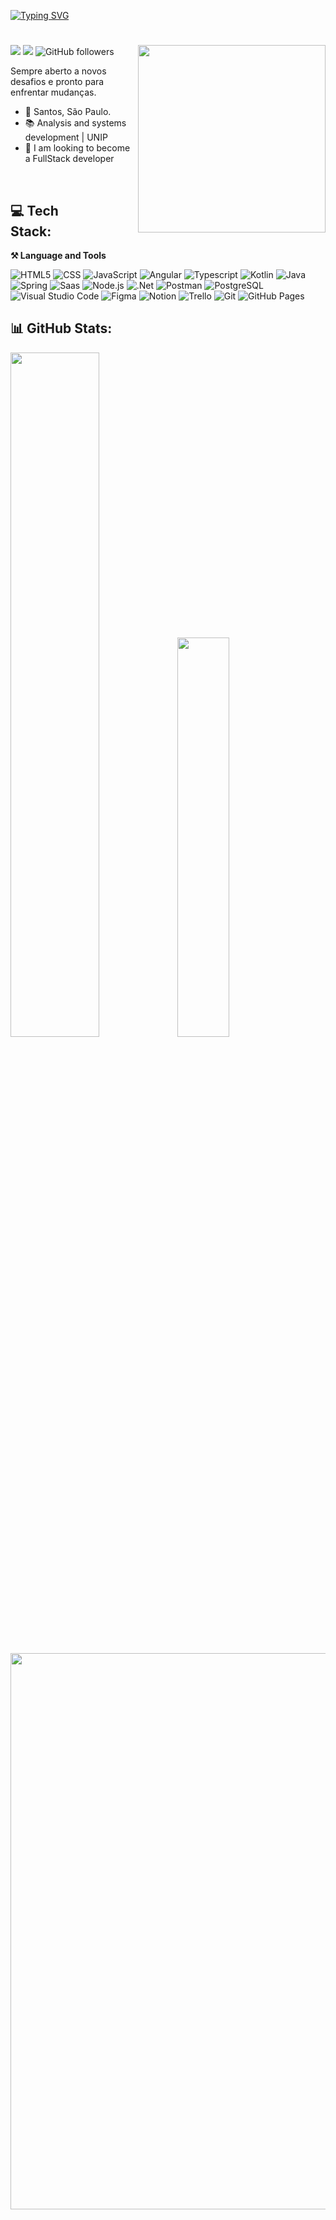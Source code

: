     
[![Typing SVG](https://readme-typing-svg.herokuapp.com/?color=ffffff&size=45&center=true&vCenter=true&width=1000&lines=<Olá,+Eu+Sou+Victor!/>+:%29;<Desenvolvedor+Front-End/>+;<Hello,+I'm+Victor!/>+:%29;<Front-End+Developer/>;)](https://git.io/typing-svg)
#  
<img src="https://raw.githubusercontent.com/MicaelliMedeiros/micaellimedeiros/master/image/computer-illustration.png" min-width="300px" max-width="300px" width="300px" align="right" >
 
 
![](https://komarev.com/ghpvc/?username=victorfdev&color=000000)
![](https://estruyf-github.azurewebsites.net/api/VisitorHit?user=victorfdev&countColorcountColor&countColor=%232979ff) ![GitHub followers](https://img.shields.io/github/followers/victorfdev?label=Follow&style=social)
   
 
Sempre aberto a novos desafios e pronto para enfrentar mudanças. 

- 📍 Santos, São Paulo. 
- 📚 Analysis and systems development | UNIP
- 🌱 I am looking to become a FullStack developer

<br>
     
## 💻 Tech Stack:               

**⚒️ Language and Tools**  

![HTML5](https://img.shields.io/badge/-HTML5-333333?style=flat&logo=HTML5)
![CSS](https://img.shields.io/badge/-CSS3-333333?style=flat&logo=css3&logoColor=blue)
![JavaScript](https://img.shields.io/badge/-JavaScript-333333?style=flat&logo=javascript)
![Angular](https://img.shields.io/badge/Angular-333333?style=flat&logo=angular&logoColor=ff0331)
![Typescript](https://img.shields.io/badge/TypeScript-333333?style=flat&logo=typescript&logoColor=1d99ff)
![Kotlin](https://img.shields.io/badge/Kotlin-333333?&style=flat&logo=kotlin)
![Java](https://img.shields.io/badge/-Java-333333?style=flat&logo=java)
![Spring](https://img.shields.io/badge/Spring-333333?style=flat&logo=spring&logoColor=green)
![Saas](https://img.shields.io/badge/Sass-333333?style=flat&logo=sass&logoColor=ff1d8a)
![Node.js](https://img.shields.io/badge/-Node.js-333333?style=flat&logo=node.js)
![.Net](https://img.shields.io/badge/-.NET-333333?style=flat&logo=.net)
![Postman](https://img.shields.io/badge/-Postman-333333?style=flat&logo=postman)
![PostgreSQL](https://img.shields.io/badge/PostgreSQL-333333?style=flat&logo=postgresql&logoColor=white)
![Visual Studio Code](https://img.shields.io/badge/-Visual%20Studio%20Code-333333?style=flat&logo=visual-studio-code&logoColor=007ACC)
![Figma](https://img.shields.io/badge/-Figma-333333?style=flat&logo=figma)
![Notion](https://img.shields.io/badge/-Notion-333333?style=flat&logo=notion)
![Trello](https://img.shields.io/badge/-Trello-333333?style=flat&logo=Trello&logoColor=blue)
![Git](https://img.shields.io/badge/Git-333333?style=flat&logo=git)
![GitHub Pages](https://img.shields.io/badge/-GitHub-333333?style=flat&logo=GitHub)

## 📊 GitHub Stats:

<picture><img src="https://github-readme-stats.vercel.app/api?username=victorfdev&show_icons=true&include_all_commits=true&theme=radical&hide_border=true" width=53% height=53%/></picture><picture><img src="https://github-readme-stats.vercel.app/api/top-langs/?username=victorfdev&langs_count=8&layout=compact&theme=radical&hide_border=true" width=40.5% height=40.5%/></picture>

<picture><img src="https://github-readme-activity-graph.vercel.app/graph?username=victorfdev&theme=redical&hide_border=true" style="width: 890px;"/></picture>

<p align="center">
<img src="https://metrics.lecoq.io/victorfdev/> 
</p>
